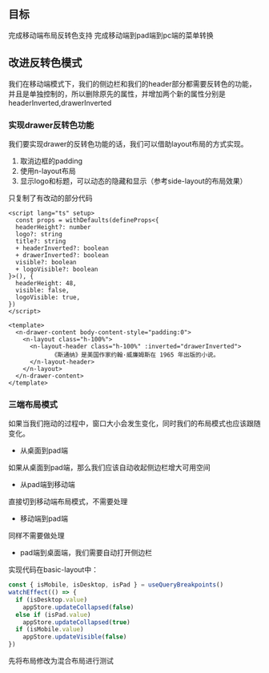 ## 目标
完成移动端布局反转色支持
完成移动端到pad端到pc端的菜单转换

## 改进反转色模式
我们在移动端模式下，我们的侧边栏和我们的header部分都需要反转色的功能，并且是单独控制的，所以删除原先的属性，并增加两个新的属性分别是headerInverted ,drawerInverted

### 实现drawer反转色功能
我们要实现drawer的反转色功能的话，我们可以借助layout布局的方式实现。

1. 取消边框的padding
2. 使用n-layout布局
3. 显示logo和标题，可以动态的隐藏和显示（参考side-layout的布局效果）

只复制了有改动的部分代码
```vue
<script lang="ts" setup>
  const props = withDefaults(defineProps<{
  headerHeight?: number
  logo?: string
  title?: string
  + headerInverted?: boolean
  + drawerInverted?: boolean
  visible?: boolean
  + logoVisible?: boolean
}>(), {
  headerHeight: 48,
  visible: false,
  logoVisible: true,
})
</script>

<template>
  <n-drawer-content body-content-style="padding:0">
    <n-layout class="h-100%">
      <n-layout-header class="h-100%" :inverted="drawerInverted">
            《斯通纳》是美国作家约翰·威廉姆斯在 1965 年出版的小说。
      </n-layout-header>
    </n-layout>
  </n-drawer-content>
</template>
```

### 三端布局模式
如果当我们拖动的过程中，窗口大小会发生变化，同时我们的布局模式也应该跟随变化。

- 从桌面到pad端

如果从桌面到pad端，那么我们应该自动收起侧边栏增大可用空间

- 从pad端到移动端

直接切到移动端布局模式，不需要处理

- 移动端到pad端

同样不需要做处理

- pad端到桌面端，我们需要自动打开侧边栏

实现代码在basic-layout中：
```typescript
const { isMobile, isDesktop, isPad } = useQueryBreakpoints()
watchEffect(() => {
  if (isDesktop.value)
    appStore.updateCollapsed(false)
  else if (isPad.value)
    appStore.updateCollapsed(true)
  if (isMobile.value)
    appStore.updateVisible(false)
})
```
先将布局修改为混合布局进行测试
